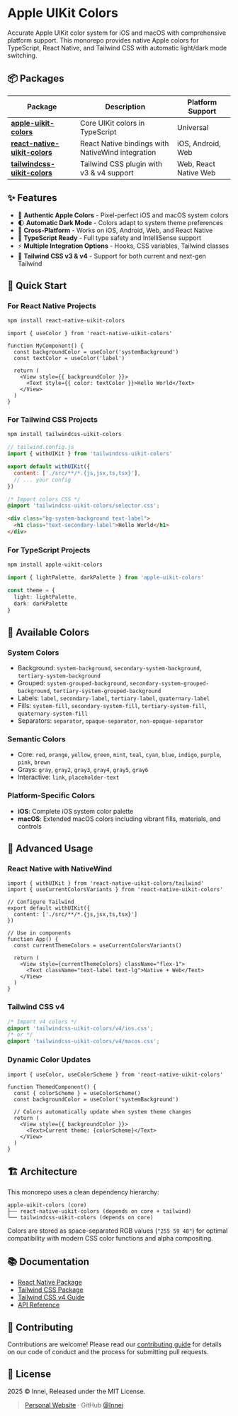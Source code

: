 # Apple UIKit Colors

Accurate Apple UIKit color system for iOS and macOS with comprehensive platform support. This monorepo provides native Apple colors for TypeScript, React Native, and Tailwind CSS with automatic light/dark mode switching.

## 📦 Packages

| Package | Description | Platform Support |
|---------|-------------|-------------------|
| **[apple-uikit-colors](./packages/uikit-colors)** | Core UIKit colors in TypeScript | Universal |
| **[react-native-uikit-colors](./packages/react-native-uikit-colors)** | React Native bindings with NativeWind integration | iOS, Android, Web |
| **[tailwindcss-uikit-colors](./packages/tailwindcss-uikit-colors)** | Tailwind CSS plugin with v3 & v4 support | Web, React Native Web |

## ✨ Features

- 🎨 **Authentic Apple Colors** - Pixel-perfect iOS and macOS system colors
- 🌓 **Automatic Dark Mode** - Colors adapt to system theme preferences
- 🔄 **Cross-Platform** - Works on iOS, Android, Web, and React Native
- 🎯 **TypeScript Ready** - Full type safety and IntelliSense support
- ⚡ **Multiple Integration Options** - Hooks, CSS variables, Tailwind classes
- 🎪 **Tailwind CSS v3 & v4** - Support for both current and next-gen Tailwind

## 🚀 Quick Start

### For React Native Projects

```bash
npm install react-native-uikit-colors
```

```tsx
import { useColor } from 'react-native-uikit-colors'

function MyComponent() {
  const backgroundColor = useColor('systemBackground')
  const textColor = useColor('label')
  
  return (
    <View style={{ backgroundColor }}>
      <Text style={{ color: textColor }}>Hello World</Text>
    </View>
  )
}
```

### For Tailwind CSS Projects

```bash
npm install tailwindcss-uikit-colors
```

```js
// tailwind.config.js
import { withUIKit } from 'tailwindcss-uikit-colors'

export default withUIKit({
  content: ['./src/**/*.{js,jsx,ts,tsx}'],
  // ... your config
})
```

```css
/* Import colors CSS */
@import 'tailwindcss-uikit-colors/selector.css';
```

```html
<div class="bg-system-background text-label">
  <h1 class="text-secondary-label">Hello World</h1>
</div>
```

### For TypeScript Projects

```bash
npm install apple-uikit-colors
```

```ts
import { lightPalette, darkPalette } from 'apple-uikit-colors'

const theme = {
  light: lightPalette,
  dark: darkPalette
}
```

## 🎨 Available Colors

### System Colors
- Background: `system-background`, `secondary-system-background`, `tertiary-system-background`
- Grouped: `system-grouped-background`, `secondary-system-grouped-background`, `tertiary-system-grouped-background`
- Labels: `label`, `secondary-label`, `tertiary-label`, `quaternary-label`
- Fills: `system-fill`, `secondary-system-fill`, `tertiary-system-fill`, `quaternary-system-fill`
- Separators: `separator`, `opaque-separator`, `non-opaque-separator`

### Semantic Colors
- Core: `red`, `orange`, `yellow`, `green`, `mint`, `teal`, `cyan`, `blue`, `indigo`, `purple`, `pink`, `brown`
- Grays: `gray`, `gray2`, `gray3`, `gray4`, `gray5`, `gray6`
- Interactive: `link`, `placeholder-text`

### Platform-Specific Colors
- **iOS**: Complete iOS system color palette
- **macOS**: Extended macOS colors including vibrant fills, materials, and controls

## 🔧 Advanced Usage

### React Native with NativeWind

```tsx
import { withUIKit } from 'react-native-uikit-colors/tailwind'
import { useCurrentColorsVariants } from 'react-native-uikit-colors'

// Configure Tailwind
export default withUIKit({
  content: ['./src/**/*.{js,jsx,ts,tsx}']
})

// Use in components
function App() {
  const currentThemeColors = useCurrentColorsVariants()
  
  return (
    <View style={currentThemeColors} className="flex-1">
      <Text className="text-label text-lg">Native + Web</Text>
    </View>
  )
}
```

### Tailwind CSS v4

```css
/* Import v4 colors */
@import 'tailwindcss-uikit-colors/v4/ios.css';
/* or */
@import 'tailwindcss-uikit-colors/v4/macos.css';
```

### Dynamic Color Updates

```tsx
import { useColor, useColorScheme } from 'react-native-uikit-colors'

function ThemedComponent() {
  const { colorScheme } = useColorScheme()
  const backgroundColor = useColor('systemBackground')
  
  // Colors automatically update when system theme changes
  return (
    <View style={{ backgroundColor }}>
      <Text>Current theme: {colorScheme}</Text>
    </View>
  )
}
```

## 🏗️ Architecture

This monorepo uses a clean dependency hierarchy:

```
apple-uikit-colors (core)
├── react-native-uikit-colors (depends on core + tailwind)
└── tailwindcss-uikit-colors (depends on core)
```

Colors are stored as space-separated RGB values (`"255 59 48"`) for optimal compatibility with modern CSS color functions and alpha compositing.

## 📚 Documentation

- [React Native Package](./packages/react-native-uikit-colors/readme.md)
- [Tailwind CSS Package](./packages/tailwindcss-uikit-colors/readme.md)
- [Tailwind CSS v4 Guide](./packages/tailwindcss-uikit-colors/TAILWIND_V4.md)
- [API Reference](./docs/api.md)

## 🤝 Contributing

Contributions are welcome! Please read our [contributing guide](./CONTRIBUTING.md) for details on our code of conduct and the process for submitting pull requests.

## 📄 License

2025 © Innei, Released under the MIT License.

> [Personal Website](https://innei.in/) · GitHub [@Innei](https://github.com/innei/)
